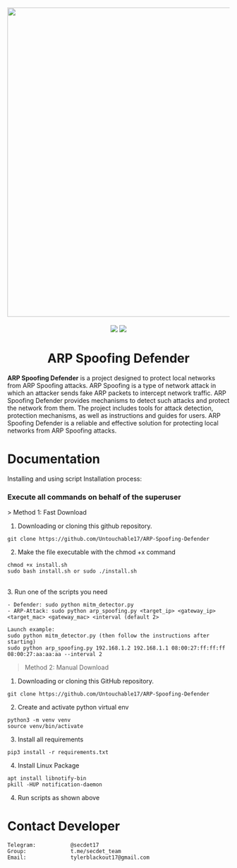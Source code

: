 <h1 align="center">
    <a href="https://github.com/Untouchable17/ARP Spoofing Defender">
        <img src="https://ibb.co/7tgkqpX" width="700">
    </a>
</h1>

<p align="center">
<a href="https://github.com/Untouchable17/Cam-Hackers"><img src="https://img.shields.io/static/v1?label=version&message=1.0.0&color=red"></a>
<a href="https://github.com/Untouchable17/Cam-Hackers/issues?q=is:issue+is:closed"><img src="https://img.shields.io/github/issues-closed/Untouchable17/Cam-Hackers?color=orange"></a>
</p>

<h1 align="center">ARP Spoofing Defender</h1>

<b>ARP Spoofing Defender</b> is a project designed to protect local networks from ARP Spoofing attacks. ARP Spoofing is a type of network attack in which an attacker sends fake ARP packets to intercept network traffic. ARP Spoofing Defender provides mechanisms to detect such attacks and protect the network from them. The project includes tools for attack detection, protection mechanisms, as well as instructions and guides for users. ARP Spoofing Defender is a reliable and effective solution for protecting local networks from ARP Spoofing attacks.
# Documentation

Installing and using script Installation process:

<h3>Execute all commands on behalf of the superuser</h3>
> Method 1: Fast Download

1. Downloading or cloning this github repository.
```
git clone https://github.com/Untouchable17/ARP-Spoofing-Defender
```
2. Make the file executable with the chmod +x command
```
chmod +x install.sh
sudo bash install.sh or sudo ./install.sh
```
<br/>
3. Run one of the scripts you need

```
- Defender: sudo python mitm_detector.py
- ARP-Attack: sudo python arp_spoofing.py <target_ip> <gateway_ip> <target_mac> <gateway_mac> <interval (default 2>

Launch example:
sudo python mitm_detector.py (then follow the instructions after starting)
sudo python arp_spoofing.py 192.168.1.2 192.168.1.1 08:00:27:ff:ff:ff 08:00:27:aa:aa:aa --interval 2
```

> Method 2: Manual Download
1. Downloading or cloning this GitHub repository.
```
git clone https://github.com/Untouchable17/ARP-Spoofing-Defender
```
2. Create and activate python virtual env
```
python3 -m venv venv
source venv/bin/activate
```
3. Install all requirements
```
pip3 install -r requirements.txt
```
4. Install Linux Package
```
apt install libnotify-bin
pkill -HUP notification-daemon
```
4. Run scripts as shown above


# Contact Developer


    Telegram:           @secdet17
    Group:              t.me/secdet_team
    Email:              tylerblackout17@gmail.com

